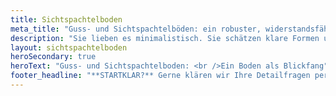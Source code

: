 ```yaml
---
title: Sichtspachtelboden
meta_title: "Guss- und Sichtspachtelböden: ein robuster, widerstandsfähiger Blickfang | Terra Bodenbeläge aus Freiburg-Opfingen"
description: "Sie lieben es minimalistisch. Sie schätzen klare Formen und ein ruhiges Raumbild. Sichtspachtel- und Gussböden sind ein optischer Hingucker."
layout: sichtspachtelboden
heroSecondary: true
heroText: "Guss- und Sichtspachtelboden: <br />Ein Boden als Blickfang"
footer_headline: "**STARTKLAR?** Gerne klären wir Ihre Detailfragen persönlich. Sprechen Sie uns unverbindlich an."
---
```

